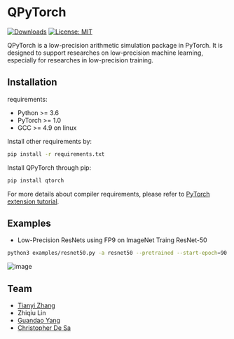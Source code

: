 # QPyTorch
[![Downloads](https://pepy.tech/badge/qtorch)](https://pepy.tech/project/qtorch) [![License: MIT](https://img.shields.io/badge/License-MIT-yellow.svg)](https://opensource.org/licenses/MIT)

QPyTorch is a low-precision arithmetic simulation package in
PyTorch. It is designed to support researches on low-precision machine
learning, especially for researches in low-precision training. 

## Installation

requirements:

- Python >= 3.6
- PyTorch >= 1.0
- GCC >= 4.9 on linux

Install other requirements by:
```bash
pip install -r requirements.txt
```

Install QPyTorch through pip:
```bash
pip install qtorch
```

For more details about compiler requirements, 
please refer to [PyTorch extension tutorial](https://pytorch.org/tutorials/advanced/cpp_extension.html).

## Examples
- Low-Precision ResNets using FP9 on ImageNet
Traing ResNet-50
```bash
python3 examples/resnet50.py -a resnet50 --pretrained --start-epoch=90 --epochs=95 /path_to_imagenet
```
![image](https://drive.google.com/open?id=1JxHAmkbBthQ36fr2jdAi8krkwJ9Q6rtL)

## Team
* [Tianyi Zhang](https://scholar.google.com/citations?user=OI0HSa0AAAAJ&hl=en)
* Zhiqiu Lin
* [Guandao Yang](http://www.guandaoyang.com/)
* [Christopher De Sa](http://www.cs.cornell.edu/~cdesa/)
